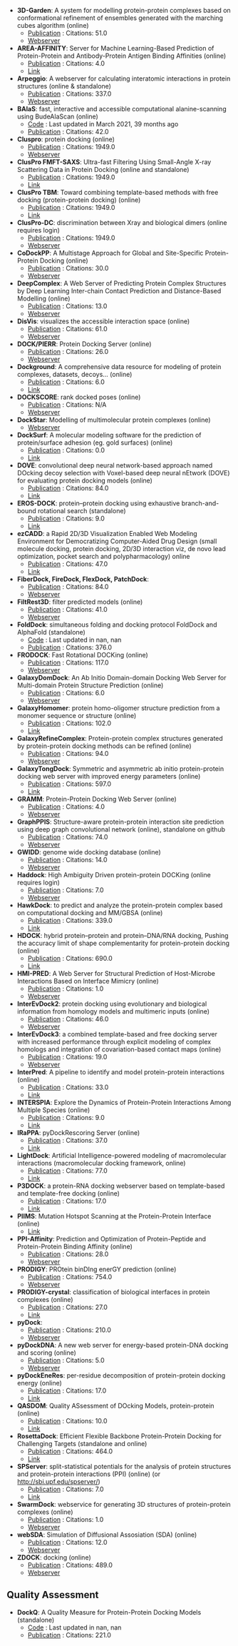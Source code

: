 - **3D-Garden**: A system for modelling protein-protein complexes based on conformational refinement of ensembles generated with the marching cubes algorithm (online)
	- [Publication](https://doi.org/10.1093/bioinformatics/btn093) : Citations: 51.0
	- [Webserver](http://www.sbg.bio.ic.ac.uk/~3dgarden/)
- **AREA-AFFINITY**: Server for Machine Learning-Based Prediction of Protein-Protein and Antibody-Protein Antigen Binding Affinities (online)
	- [Publication](https://doi.org/10.1021/acs.jcim.2c01499) : Citations: 4.0
	- [Link](https://affinity.cuhk.edu.cn/)
- **Arpeggio**: A webserver for calculating interatomic interactions in protein structures (online & standalone)
	- [Publication](https://doi.org/10.1016/j.jmb.2016.12.004) : Citations: 337.0
	- [Webserver](http://biosig.unimelb.edu.au/arpeggioweb/)
- **BAlaS**: fast, interactive and accessible computational alanine-scanning using BudeAlaScan (online)
	- [Code](https://github.com/wells-wood-research/balas) : Last updated in March 2021, 39 months ago
	- [Publication](https://doi.org/10.1093/bioinformatics/btaa026) : Citations: 42.0
- **Cluspro**: protein docking (online)
	- [Publication](https://doi.org/10.1038%2Fnprot.2016.169) : Citations: 1949.0
	- [Webserver](https://cluspro.bu.edu/login.php)
- **ClusPro FMFT-SAXS**: Ultra-fast Filtering Using Small-Angle X-ray Scattering Data in Protein Docking (online and standalone)
	- [Publication](https://doi.org/10.1038%2Fnprot.2016.169) : Citations: 1949.0
	- [Link](https://beta.cluspro.org/)
- **ClusPro TBM**: Toward combining template-based methods with free docking (protein-protein docking) (online)
	- [Publication](https://doi.org/10.1038%2Fnprot.2016.169) : Citations: 1949.0
	- [Link](https://tbm.cluspro.org/)
- **ClusPro-DC**: discrimination between Xray and biological dimers (online requires login)
	- [Publication](https://doi.org/10.1038%2Fnprot.2016.169) : Citations: 1949.0
	- [Webserver](https://cluspro.bu.edu/)
- **CoDockPP**: A Multistage Approach for Global and Site-Specific Protein-Protein Docking (online)
	- [Publication](https://doi.org/10.1021/acs.jcim.9b00445) : Citations: 30.0
	- [Webserver](http://codockpp.schanglab.org.cn/)
- **DeepComplex**: A Web Server of Predicting Protein Complex Structures by Deep Learning Inter-chain Contact Prediction and Distance-Based Modelling (online)
	- [Publication](https://doi.org/10.3389/fmolb.2021.716973) : Citations: 13.0
	- [Webserver](http://tulip.rnet.missouri.edu/deepcomplex/web_index.html)
- **DisVis**: visualizes the accessible interaction space (online)
	- [Publication](https://doi.org/10.1093/bioinformatics/btv333) : Citations: 61.0
	- [Webserver](http://milou.science.uu.nl/cgi/services/DISVIS/disvis/)
- **DOCK/PIERR**: Protein Docking Server (online)
	- [Publication](https://doi.org/10.1007/978-1-4939-0366-5_14) : Citations: 26.0
	- [Webserver](http://clsb.ices.utexas.edu/web/dock.html)
- **Dockground**: A comprehensive data resource for modeling of protein complexes, datasets, decoys... (online)
	- [Publication](https://doi.org/10.1002/pro.4481) : Citations: 6.0
	- [Link](http://dockground.compbio.ku.edu/)
- **DOCKSCORE**: rank docked poses (online)
	- [Publication](http://www.biomedcentral.com/1471-2105/16/127) : Citations: N/A
	- [Webserver](http://caps.ncbs.res.in/dockscore/)
- **DockStar**: Modelling of multimolecular protein complexes (online)
	- [Webserver](http://bioinfo3d.cs.tau.ac.il/DockStar/)
- **DockSurf**: A molecular modeling software for the prediction of protein/surface adhesion (eg. gold surfaces) (online)
	- [Publication](https://doi.org/10.1021/acs.jcim.3c00569) : Citations: 0.0
	- [Link](https://bioserv.rpbs.univ-paris-diderot.fr/services/DockSurf/)
- **DOVE**: convolutional deep neural network-based approach named DOcking decoy selection with Voxel-based deep neural nEtwork (DOVE) for evaluating protein docking models (online)
	- [Publication](https://doi.org/10.1093/bioinformatics/btz870) : Citations: 84.0
	- [Link](http://kiharalab.org/dove/)
- **EROS-DOCK**: protein–protein docking using exhaustive branch-and-bound rotational search (standalone)
	- [Publication](doi:10.1093/bioinformatics/btz434) : Citations: 9.0
	- [Link](http://erosdock.loria.fr/)
- **ezCADD**: a Rapid 2D/3D Visualization Enabled Web Modeling Environment for Democratizing Computer-Aided Drug Design (small molecule docking, protein docking, 2D/3D interaction viz, de novo lead optimization, pocket search and polypharmacology) online
	- [Publication](https://doi.org/10.1021/acs.jcim.8b00633) : Citations: 47.0
	- [Link](http://www.dxulab.org/software)
- **FiberDock, FireDock, FlexDock, PatchDock**: 
	- [Publication](https://doi.org/10.1093/nar/gkq373) : Citations: 84.0
	- [Webserver](http://bioinfo3d.cs.tau.ac.il/wk/index.php/Servers_%26_Software)
- **FiltRest3D**: filter predicted models (online)
	- [Publication](doi:10.1371/journal.pcbi.1008309) : Citations: 41.0
	- [Webserver](http://filtrest3d.genesilico.pl/filtrest3d/help.html)
- **FoldDock**: simultaneous folding and docking protocol FoldDock and AlphaFold (standalone)
	- [Code](https://gitlab.com/ElofssonLab/FoldDock/) : Last updated in nan, nan
	- [Publication](http://dx.doi.org/10.1038/s41467-022-28865-w) : Citations: 376.0
- **FRODOCK**: Fast Rotational DOCKing (online)
	- [Publication](https://doi.org/10.1093/bioinformatics/btw141) : Citations: 117.0
	- [Webserver](http://frodock.chaconlab.org/)
- **GalaxyDomDock**: An Ab Initio Domain-domain Docking Web Server for Multi-domain Protein Structure Prediction (online)
	- [Publication](https://doi.org/10.1016/j.jmb.2022.167508) : Citations: 6.0
	- [Webserver](http://galaxy.seoklab.org/domdock)
- **GalaxyHomomer**: protein homo-oligomer structure prediction from a monomer sequence or structure (online)
	- [Publication](https://doi.org/10.1093/nar/gkx246) : Citations: 102.0
	- [Link](http://galaxy.seoklab.org/cgi-bin/submit.cgi?type=HOMOMER)
- **GalaxyRefineComplex**: Protein-protein complex structures generated by protein-protein docking methods can be refined (online)
	- [Publication](https://doi.org/10.1038%2Fsrep32153) : Citations: 94.0
	- [Webserver](http://galaxy.seoklab.org/cgi-bin/submit.cgi?type=COMPLEX)
- **GalaxyTongDock**: Symmetric and asymmetric ab initio protein-protein docking web server with improved energy parameters (online)
	- [Publication](https://doi.org/10.1093/nar/gks493) : Citations: 597.0
	- [Link](http://galaxy.seoklab.org/tongdock)
- **GRAMM**: Protein-Protein Docking Web Server (online)
	- [Publication](https://doi.org/10.1007/978-1-0716-3441-7_5) : Citations: 4.0
	- [Webserver](http://gramm.compbio.ku.edu/)
- **GraphPPIS**: Structure-aware protein-protein interaction site prediction using deep graph convolutional network (online), standalone on github
	- [Publication](https://doi.org/10.1093/bioinformatics/btab643) : Citations: 74.0
	- [Webserver](https://biomed.nscc-gz.cn/apps/GraphPPIS)
- **GWIDD**: genome wide docking database (online)
	- [Publication](https://doi.org/10.1186/1479-7364-6-7) : Citations: 14.0
	- [Webserver](http://gwidd.compbio.ku.edu/)
- **Haddock**: High Ambiguity Driven protein-protein DOCKing (online requires login)
	- [Publication](https://doi.org/10.21769%2FBioProtoc.3793) : Citations: 7.0
	- [Webserver](http://haddock.chem.uu.nl/)
- **HawkDock**: to predict and analyze the protein-protein complex based on computational docking and MM/GBSA (online)
	- [Publication](https://doi.org/10.1093/nar/gkz397) : Citations: 339.0
	- [Link](http://cadd.zju.edu.cn/hawkdock/)
- **HDOCK**: hybrid protein–protein and protein–DNA/RNA docking, Pushing the accuracy limit of shape complementarity for protein-protein docking (online)
	- [Publication](https://doi.org/10.1093%2Fnar%2Fgkx407) : Citations: 690.0
	- [Link](http://hdock.phys.hust.edu.cn/)
- **HMI-PRED**: A Web Server for Structural Prediction of Host-Microbe Interactions Based on Interface Mimicry (online)
	- [Publication](https://doi.org/10.1093/bioinformatics/btac633) : Citations: 1.0
	- [Webserver](https://interactome.ku.edu.tr/hmi/)
- **InterEvDock2**: protein docking using evolutionary and biological information from homology models and multimeric inputs (online)
	- [Publication](https://doi.org/10.1093%2Fnar%2Fgky377) : Citations: 46.0
	- [Webserver](http://bioserv.rpbs.univ-paris-diderot.fr/services/InterEvDock2/)
- **InterEvDock3**: a combined template-based and free docking server with increased performance through explicit modeling of complex homologs and integration of covariation-based contact maps (online)
	- [Publication](https://doi.org/10.1093%2Fnar%2Fgkab358) : Citations: 19.0
	- [Webserver](http://bioserv.rpbs.univ-paris-diderot.fr/services/InterEvDock3/)
- **InterPred**: A pipeline to identify and model protein-protein interactions (online)
	- [Publication](https://doi.org/10.1002/prot.25280) : Citations: 33.0
	- [Link](http://wallnerlab.org/InterPred)
- **INTERSPIA**: Explore the Dynamics of Protein-Protein Interactions Among Multiple Species (online)
	- [Publication](https://doi.org/10.1093/nar/gky378) : Citations: 9.0
	- [Link](http://bioinfo.konkuk.ac.kr/INTERSPIA/)
- **IRaPPA**: pyDockRescoring Server (online)
	- [Publication](https://doi.org/10.1093/bioinformatics/btx068) : Citations: 37.0
	- [Link](https://life.bsc.es/pid/pydockrescoring/)
- **LightDock**: Artificial Intelligence-powered modeling of macromolecular interactions (macromolecular docking framework, online)
	- [Publication](https://doi.org/10.1093/bioinformatics/btx555) : Citations: 77.0
	- [Link](https://server.lightdock.org/)
- **P3DOCK**: a protein-RNA docking webserver based on template-based and template-free docking (online)
	- [Publication](https://doi.org/10.1093/bioinformatics/btz478) : Citations: 17.0
	- [Link](http://www.rnabinding.com/P3DOCK/P3DOCK.html)
- **PIIMS**: Mutation Hotspot Scanning at the Protein-Protein Interface (online)
	- [Link](http://chemyang.ccnu.edu.cn/ccb/server/PIIMS/index.php)
- **PPI-Affinity**: Prediction and Optimization of Protein-Peptide and Protein-Protein Binding Affinity (online)
	- [Publication](https://doi.org/10.1021/acs.jproteome.2c00020) : Citations: 28.0
	- [Webserver](https://protdcal.zmb.uni-due.de/PPIAffinity)
- **PRODIGY**: PROtein binDIng enerGY prediction (online)
	- [Publication](https://doi.org/10.1093/bioinformatics/btw514) : Citations: 754.0
	- [Webserver](https://wenmr.science.uu.nl/prodigy/)
- **PRODIGY-crystal**: classification of biological interfaces in protein complexes (online)
	- [Publication](https://doi.org/10.1093/bioinformatics/btz437) : Citations: 27.0
	- [Link](https://wenmr.science.uu.nl/prodigy/)
- **pyDock**: 
	- [Publication](https://doi.org/10.1093/bioinformatics/btt262) : Citations: 210.0
	- [Webserver](https://life.bsc.es/pid/pydock/)
- **pyDockDNA**: A new web server for energy-based protein-DNA docking and scoring (online)
	- [Publication](https://doi.org/10.3389/fmolb.2022.988996) : Citations: 5.0
	- [Webserver](https://model3dbio.csic.es/pydockdna)
- **pyDockEneRes**: per-residue decomposition of protein-protein docking energy (online)
	- [Publication](https://doi.org/10.1093/bioinformatics/btz884) : Citations: 17.0
	- [Link](https://life.bsc.es/pid/pydockeneres)
- **QASDOM**: Quality ASsessment of DOcking Models, protein-protein (online)
	- [Publication](https://doi.org/10.1093/bioinformatics/btx591) : Citations: 10.0
	- [Link](http://qasdom.eimb.ru/qasdom.html)
- **RosettaDock**: Efficient Flexible Backbone Protein-Protein Docking for Challenging Targets (standalone and online)
	- [Publication](https://doi.org/10.1093%2Fnar%2Fgkn216) : Citations: 464.0
	- [Link](https://www.rosettacommons.org/)
- **SPServer**: split-statistical potentials for the analysis of protein structures and protein-protein interactions (PPI) (online) (or http://sbi.upf.edu/spserver/)
	- [Publication](https://doi.org/10.1186/s12859-020-03770-5) : Citations: 7.0
	- [Link](https://sbi.upf.edu/spserver/)
- **SwarmDock**: webservice for generating 3D structures of protein-protein complexes (online)
	- [Publication](https://doi.org/10.1007/978-1-0716-0708-4_11) : Citations: 1.0
	- [Webserver](http://bmm.crick.ac.uk/~SwarmDock/)
- **webSDA**: Simulation of Diffusional Assosiation (SDA) (online)
	- [Publication](https://doi.org/10.1093/nar/gkv335) : Citations: 12.0
	- [Webserver](https://websda.h-its.org/webSDA)
- **ZDOCK**: docking (online)
	- [Publication](https://doi.org/10.1371/journal.pone.0024657) : Citations: 489.0
	- [Webserver](http://zdock.umassmed.edu/)

## **Quality Assessment**
- **DockQ**: A Quality Measure for Protein-Protein Docking Models (standalone)
	- [Code](http://github.com/bjornwallner/DockQ/) : Last updated in nan, nan
	- [Publication](https://doi.org/10.1371/journal.pone.0161879) : Citations: 221.0
